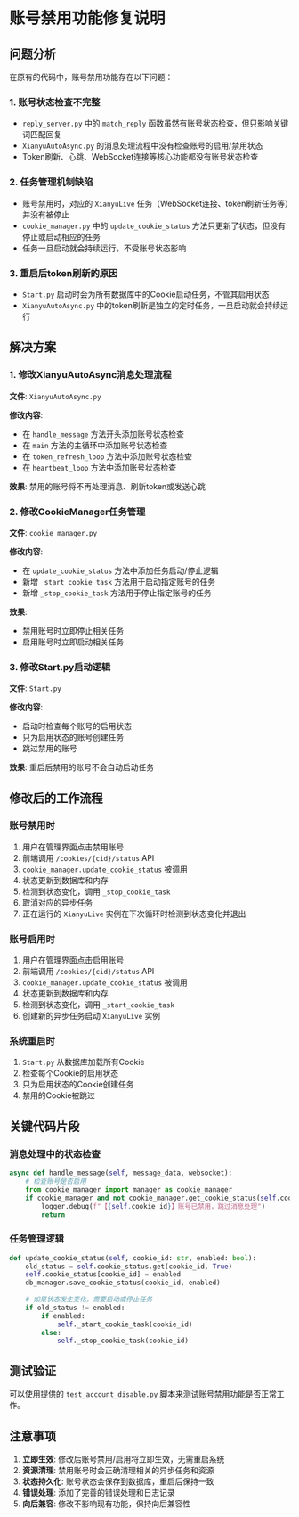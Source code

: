 # 账号禁用功能修复说明

## 问题分析

在原有的代码中，账号禁用功能存在以下问题：

### 1. 账号状态检查不完整
- `reply_server.py` 中的 `match_reply` 函数虽然有账号状态检查，但只影响关键词匹配回复
- `XianyuAutoAsync.py` 的消息处理流程中没有检查账号的启用/禁用状态
- Token刷新、心跳、WebSocket连接等核心功能都没有账号状态检查

### 2. 任务管理机制缺陷
- 账号禁用时，对应的 `XianyuLive` 任务（WebSocket连接、token刷新任务等）并没有被停止
- `cookie_manager.py` 中的 `update_cookie_status` 方法只更新了状态，但没有停止或启动相应的任务
- 任务一旦启动就会持续运行，不受账号状态影响

### 3. 重启后token刷新的原因
- `Start.py` 启动时会为所有数据库中的Cookie启动任务，不管其启用状态
- `XianyuAutoAsync.py` 中的token刷新是独立的定时任务，一旦启动就会持续运行

## 解决方案

### 1. 修改XianyuAutoAsync消息处理流程

**文件**: `XianyuAutoAsync.py`

**修改内容**:
- 在 `handle_message` 方法开头添加账号状态检查
- 在 `main` 方法的主循环中添加账号状态检查
- 在 `token_refresh_loop` 方法中添加账号状态检查
- 在 `heartbeat_loop` 方法中添加账号状态检查

**效果**: 禁用的账号将不再处理消息、刷新token或发送心跳

### 2. 修改CookieManager任务管理

**文件**: `cookie_manager.py`

**修改内容**:
- 在 `update_cookie_status` 方法中添加任务启动/停止逻辑
- 新增 `_start_cookie_task` 方法用于启动指定账号的任务
- 新增 `_stop_cookie_task` 方法用于停止指定账号的任务

**效果**: 
- 禁用账号时立即停止相关任务
- 启用账号时立即启动相关任务

### 3. 修改Start.py启动逻辑

**文件**: `Start.py`

**修改内容**:
- 启动时检查每个账号的启用状态
- 只为启用状态的账号创建任务
- 跳过禁用的账号

**效果**: 重启后禁用的账号不会自动启动任务

## 修改后的工作流程

### 账号禁用时
1. 用户在管理界面点击禁用账号
2. 前端调用 `/cookies/{cid}/status` API
3. `cookie_manager.update_cookie_status` 被调用
4. 状态更新到数据库和内存
5. 检测到状态变化，调用 `_stop_cookie_task`
6. 取消对应的异步任务
7. 正在运行的 `XianyuLive` 实例在下次循环时检测到状态变化并退出

### 账号启用时
1. 用户在管理界面点击启用账号
2. 前端调用 `/cookies/{cid}/status` API
3. `cookie_manager.update_cookie_status` 被调用
4. 状态更新到数据库和内存
5. 检测到状态变化，调用 `_start_cookie_task`
6. 创建新的异步任务启动 `XianyuLive` 实例

### 系统重启时
1. `Start.py` 从数据库加载所有Cookie
2. 检查每个Cookie的启用状态
3. 只为启用状态的Cookie创建任务
4. 禁用的Cookie被跳过

## 关键代码片段

### 消息处理中的状态检查
```python
async def handle_message(self, message_data, websocket):
    # 检查账号是否启用
    from cookie_manager import manager as cookie_manager
    if cookie_manager and not cookie_manager.get_cookie_status(self.cookie_id):
        logger.debug(f"【{self.cookie_id}】账号已禁用，跳过消息处理")
        return
```

### 任务管理逻辑
```python
def update_cookie_status(self, cookie_id: str, enabled: bool):
    old_status = self.cookie_status.get(cookie_id, True)
    self.cookie_status[cookie_id] = enabled
    db_manager.save_cookie_status(cookie_id, enabled)
    
    # 如果状态发生变化，需要启动或停止任务
    if old_status != enabled:
        if enabled:
            self._start_cookie_task(cookie_id)
        else:
            self._stop_cookie_task(cookie_id)
```

## 测试验证

可以使用提供的 `test_account_disable.py` 脚本来测试账号禁用功能是否正常工作。

## 注意事项

1. **立即生效**: 修改后账号禁用/启用将立即生效，无需重启系统
2. **资源清理**: 禁用账号时会正确清理相关的异步任务和资源
3. **状态持久化**: 账号状态会保存到数据库，重启后保持一致
4. **错误处理**: 添加了完善的错误处理和日志记录
5. **向后兼容**: 修改不影响现有功能，保持向后兼容性
